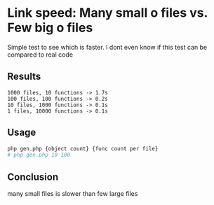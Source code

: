 
# Link speed: Many small o files vs. Few big o files

Simple test to see which is faster. I dont even know if this test can be compared to real code

## Results

```
1000 files, 10 functions -> 1.7s
100 files, 100 functions -> 0.2s
10 files, 1000 functions -> 0.1s
1 files, 10000 functions -> 0.1s
```

## Usage

```sh
php gen.php {object count} {func count per file}
# php gen.php 10 100
```

## Conclusion

many small files is slower than few large files
